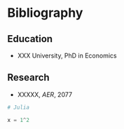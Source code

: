 # Bibliography


## Education

- XXX University, PhD in Economics


## Research

- XXXXX, *AER*, 2077



```julia
# Julia

x = 1^2
```